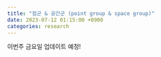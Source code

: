 ```yaml
---
title: "점군 & 공간군 (point group & space group)"
date: 2023-07-12 01:15:00 +0900
categories: research
---
```


이번주 금요일 업데이트 예정!
